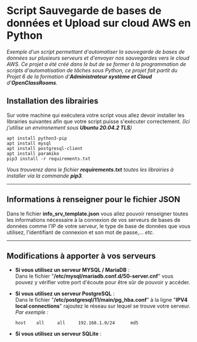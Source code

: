 # Script Sauvegarde de bases de données et Upload sur cloud AWS en Python

*Exemple d'un script permettant d'automatiser la sauvegarde de bases de données sur plusieurs serveurs et d'envoyer nos sauvegardes vers le cloud AWS. Ce projet a été créé dans le but de se former à la programmation de scripts d'automatisation de tâches sous Python, ce projet fait partit du Projet 6 de la formation d'__Administrateur système et Cloud__ d'__OpenClassRooms__.*

## __Installation des librairies__
Sur votre machine qui exécutera votre script vous allez devoir installer les librairies suivantes afin que votre script puisse s'exécuter correctement. *(Ici j'utilise un environement sous __Ubuntu 20.04.2 TLS__)*
```
apt install python3-pip
apt install mysql
apt install postgresql-client
apt install paramiko
pip3 install -r requirements.txt
```
*Vous trouverez dans le fichier __requirements.txt__ toutes les librairies à installer via la commande __pip3__.*
___
## __Informations à renseigner pour le fichier JSON__
Dans le fichier __info_srv_template.json__ vous allez pouvoir renseigner toutes les informations nécessaire à la connexion de vos serveurs de bases de données comme l'IP de votre serveur, le type de base de données que vous utilisez, l'identifiant de connexion et son mot de passe,... *etc*.
___
## __Modifications à apporter à vos serveurs__
* __Si vous utilisez un serveur MYSQL / MariaDB__ : 
    <br/> Dans le fichier "__/etc/mysql/mariadb.conf.d/50-server.cnf__" vous pouvez y vérifier votre port d'écoute pour être sûr de pouvoir y accéder.

* __Si vous utilisez un serveur PostgreSQL__ :
    <br/> Dans le fichier "__/etc/postgresql/11/main/pg_hba.conf__" à la ligne "__IPV4 local connections__" rajoutez le réseau sur lequel se trouve votre serveur. *Par exemple :*
    ```
    host    all     all     192.168.1.0/24      md5
    ```
* __Si vous utilisez un serveur SQLite__ :